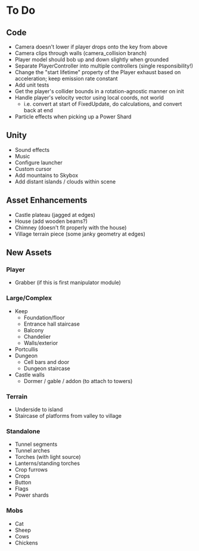 # To Do

## Code

 - Camera doesn't lower if player drops onto the key from above
 - Camera clips through walls (camera_collision branch)
 - Player model should bob up and down slightly when grounded
 - Separate PlayerController into multiple controllers (single responsibility!)
 - Change the "start lifetime" property of the Player exhaust based on acceleration; keep emission rate constant
 - Add unit tests
 - Get the player's collider bounds in a rotation-agnostic manner on init
 - Handle player's velocity vector using local coords, not world
   - i.e. convert at start of FixedUpdate, do calculations, and convert back at end
 - Particle effects when picking up a Power Shard

## Unity

 - Sound effects
 - Music
 - Configure launcher
 - Custom cursor
 - Add mountains to Skybox
 - Add distant islands / clouds within scene

## Asset Enhancements

 - Castle plateau (jagged at edges)
 - House (add wooden beams?)
 - Chimney (doesn't fit properly with the house)
 - Village terrain piece (some janky geometry at edges)

## New Assets

### Player

 - Grabber (if this is first manipulator module)

### Large/Complex

 - Keep
   - Foundation/floor
   - Entrance hall staircase
   - Balcony
   - Chandelier
   - Walls/exterior
 - Portcullis
 - Dungeon
   - Cell bars and door
   - Dungeon staircase
 - Castle walls
   - Dormer / gable / addon (to attach to towers)

### Terrain

 - Underside to island
 - Staircase of platforms from valley to village

### Standalone

 - Tunnel segments
 - Tunnel arches
 - Torches (with light source)
 - Lanterns/standing torches
 - Crop furrows
 - Crops
 - Button
 - Flags
 - Power shards

### Mobs

 - Cat
 - Sheep
 - Cows
 - Chickens

